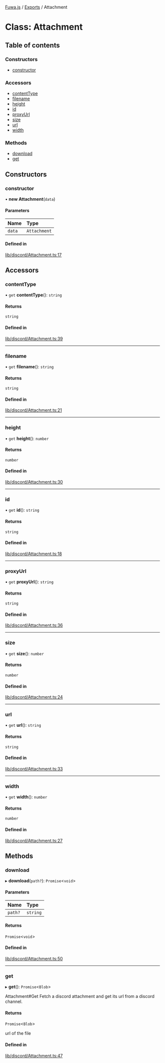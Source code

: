 [Fuwa.js](../README.md) / [Exports](../modules.md) / Attachment

# Class: Attachment

## Table of contents

### Constructors

- [constructor](Attachment.md#constructor)

### Accessors

- [contentType](Attachment.md#contenttype)
- [filename](Attachment.md#filename)
- [height](Attachment.md#height)
- [id](Attachment.md#id)
- [proxyUrl](Attachment.md#proxyurl)
- [size](Attachment.md#size)
- [url](Attachment.md#url)
- [width](Attachment.md#width)

### Methods

- [download](Attachment.md#download)
- [get](Attachment.md#get)

## Constructors

### constructor

• **new Attachment**(`data`)

#### Parameters

| Name | Type |
| :------ | :------ |
| `data` | `Attachment` |

#### Defined in

[lib/discord/Attachment.ts:17](https://github.com/fuwajs/fuwa.js/blob/2dc8ebd/src/lib/discord/Attachment.ts#L17)

## Accessors

### contentType

• `get` **contentType**(): `string`

#### Returns

`string`

#### Defined in

[lib/discord/Attachment.ts:39](https://github.com/fuwajs/fuwa.js/blob/2dc8ebd/src/lib/discord/Attachment.ts#L39)

___

### filename

• `get` **filename**(): `string`

#### Returns

`string`

#### Defined in

[lib/discord/Attachment.ts:21](https://github.com/fuwajs/fuwa.js/blob/2dc8ebd/src/lib/discord/Attachment.ts#L21)

___

### height

• `get` **height**(): `number`

#### Returns

`number`

#### Defined in

[lib/discord/Attachment.ts:30](https://github.com/fuwajs/fuwa.js/blob/2dc8ebd/src/lib/discord/Attachment.ts#L30)

___

### id

• `get` **id**(): `string`

#### Returns

`string`

#### Defined in

[lib/discord/Attachment.ts:18](https://github.com/fuwajs/fuwa.js/blob/2dc8ebd/src/lib/discord/Attachment.ts#L18)

___

### proxyUrl

• `get` **proxyUrl**(): `string`

#### Returns

`string`

#### Defined in

[lib/discord/Attachment.ts:36](https://github.com/fuwajs/fuwa.js/blob/2dc8ebd/src/lib/discord/Attachment.ts#L36)

___

### size

• `get` **size**(): `number`

#### Returns

`number`

#### Defined in

[lib/discord/Attachment.ts:24](https://github.com/fuwajs/fuwa.js/blob/2dc8ebd/src/lib/discord/Attachment.ts#L24)

___

### url

• `get` **url**(): `string`

#### Returns

`string`

#### Defined in

[lib/discord/Attachment.ts:33](https://github.com/fuwajs/fuwa.js/blob/2dc8ebd/src/lib/discord/Attachment.ts#L33)

___

### width

• `get` **width**(): `number`

#### Returns

`number`

#### Defined in

[lib/discord/Attachment.ts:27](https://github.com/fuwajs/fuwa.js/blob/2dc8ebd/src/lib/discord/Attachment.ts#L27)

## Methods

### download

▸ **download**(`path?`): `Promise`<`void`\>

#### Parameters

| Name | Type |
| :------ | :------ |
| `path?` | `string` |

#### Returns

`Promise`<`void`\>

#### Defined in

[lib/discord/Attachment.ts:50](https://github.com/fuwajs/fuwa.js/blob/2dc8ebd/src/lib/discord/Attachment.ts#L50)

___

### get

▸ **get**(): `Promise`<`Blob`\>

Attachment#Get
Fetch a discord attachment and get its url from a discord channel.

#### Returns

`Promise`<`Blob`\>

url of the file

#### Defined in

[lib/discord/Attachment.ts:47](https://github.com/fuwajs/fuwa.js/blob/2dc8ebd/src/lib/discord/Attachment.ts#L47)

